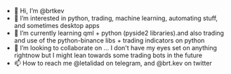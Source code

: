 - 👋 Hi, I’m @brtkev
- 👀 I’m interested in python, trading, machine learning, automating stuff, and sometimes desktop apps 
- 🌱 I’m currently learning qml + python (pyside2 libraries).and also trading and use of the python-binance libs + trading indicators on python
- 💞️ I’m looking to collaborate on ... I don't have my eyes set on anything rightnow but I might lean towards some trading bots in the future
- 📫 How to reach me @letalidad on telegram, and @brt.kev on twitter

<!---
brtkev/brtkev is a ✨ special ✨ repository because its `README.md` (this file) appears on your GitHub profile.
You can click the Preview link to take a look at your changes.
--->

